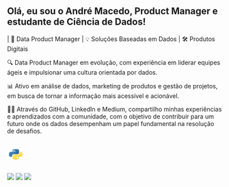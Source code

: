 ## Olá, eu sou o André Macedo, Product Manager e estudante de Ciência de Dados!

| 🚀 Data Product Manager | 💡 Soluções Baseadas em Dados | 🛠️ Produtos Digitais

🔍 Data Product Manager em evolução, com experiência em liderar equipes ágeis e impulsionar uma cultura orientada por dados. 

📊 Ativo em análise de dados, marketing de produtos e gestão de projetos, em busca de tornar a informação mais acessível e acionável. 

👨‍💻 Através do GitHub, LinkedIn e Medium, compartilho minhas experiências e aprendizados com a comunidade, com o objetivo de contribuir para um futuro onde os dados desempenham um papel fundamental na resolução de desafios.

<div style="display: inline_block"><br>
  <img align="center" alt="Rafa-Python" height="30" width="40" src="https://raw.githubusercontent.com/devicons/devicon/master/icons/python/python-original.svg">
  
  ##
 
<div> 
  <a href="https://instagram.com/decomacedo" target="_blank"><img src="https://img.shields.io/badge/-Instagram-%23E4405F?style=for-the-badge&logo=instagram&logoColor=white" target="_blank"></a>
  <a href = "mailto:andremacedoeng@gmail.com"><img src="https://img.shields.io/badge/-Gmail-%23333?style=for-the-badge&logo=gmail&logoColor=white" target="_blank"></a>
  <a href="https://www.linkedin.com/in/andré-macedo-2111a2196" target="_blank"><img src="https://img.shields.io/badge/-LinkedIn-%230077B5?style=for-the-badge&logo=linkedin&logoColor=white" target="_blank"></a> 
  
</div>
